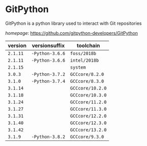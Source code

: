 # GitPython

GitPython is a python library used to interact with Git repositories

*homepage*: <https://github.com/gitpython-developers/GitPython>

version | versionsuffix | toolchain
--------|---------------|----------
``2.1.11`` | ``-Python-3.6.6`` | ``foss/2018b``
``2.1.11`` | ``-Python-3.6.6`` | ``intel/2018b``
``2.1.15`` |  | ``system``
``3.0.3`` | ``-Python-3.7.2`` | ``GCCcore/8.2.0``
``3.1.0`` | ``-Python-3.7.4`` | ``GCCcore/8.3.0``
``3.1.14`` |  | ``GCCcore/10.2.0``
``3.1.18`` |  | ``GCCcore/10.3.0``
``3.1.24`` |  | ``GCCcore/11.2.0``
``3.1.27`` |  | ``GCCcore/11.3.0``
``3.1.31`` |  | ``GCCcore/12.2.0``
``3.1.40`` |  | ``GCCcore/12.3.0``
``3.1.42`` |  | ``GCCcore/13.2.0``
``3.1.9`` | ``-Python-3.8.2`` | ``GCCcore/9.3.0``
